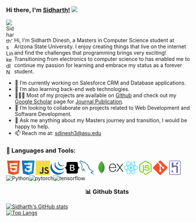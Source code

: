 ### Hi there, I'm [Sidharth!](https://sidharth-dinesh.github.io) <img src="https://media.giphy.com/media/hvRJCLFzcasrR4ia7z/giphy.gif" width="25px">

<a href="https://www.linkedin.com/in/sidharth-dinesh/">
  <img align="left" alt="Sidharth's LinkedIN" width="22px" src="https://cdn.simpleicons.org/linkedin" />
</a>

<br />

<br>

Hi, I'm Sidharth Dinesh, a Masters in Computer Science student at Arizona State University. I enjoy creating things that live on the internet and find the challenges that programming brings very exciting! Transitioning from electronics to computer science to has enabled me to continue my passion for learning and embrace my status as a forever student.

- 🔭 I’m currently working on Salesforce CRM and Database applications.
- 🌱 I’m also learning back-end web technologies.
- 👨🏻‍💻 Most of my projects are available on [Github](https://github.com/Sidharth-Dinesh/list-of-projects) and check out my [Google Scholar](https://scholar.google.com/citations?user=Hk7LZx0AAAAJ&hl=en&oi=ao) page for [Journal Publication](https://onlinelibrary.wiley.com/doi/abs/10.1002/cpe.7556).
- 👯 I’m looking to collaborate on projects related to Web Development and Software Development.
- 💬 Ask me anything about my Masters journey and transition, I would be happy to help.
- 📫 Reach me at: sdinesh3@asu.edu
  <!-- - 📝 Checkout my [Resume](https://drive.google.com/file/d/19SFc43Xw80RIFtBlL3YV_iR_UB-Tz8yU/view?usp=share_link)-->

### 🔨 Languages and Tools:
<!-- <a href="https://pytorch.org/" target="_blank"> <img align="left" src="https://raw.githubusercontent.com/rahul-jha98/github_readme_icons/main/language_and_tools/square/pytorch/pytorch.svg" alt="pytorch" height="42px"/> </a> 
<a href="https://www.tensorflow.org" target="_blank"> <img align="left" src="https://raw.githubusercontent.com/rahul-jha98/github_readme_icons/main/language_and_tools/square/tensorflow/tensorflow.svg" alt="tensorflow" height="42px"/> </a> 
<a href="https://www.python.org" target="_blank"><img align="left" alt="Python" height ="42px" src="https://raw.githubusercontent.com/rahul-jha98/github_readme_icons/main/language_and_tools/square/python/python.svg"></a>
<a href="https://developer.android.com" target="_blank"> <img align="left" alt="Android" height ="42px" src="https://raw.githubusercontent.com/rahul-jha98/github_readme_icons/main/language_and_tools/square/android/android.svg"> </a>
<a href="https://reactjs.org/" target="_blank"> <img align="left" alt="React" height ="42px" src="https://raw.githubusercontent.com/rahul-jha98/github_readme_icons/main/language_and_tools/square/react/react.svg"></a>
<a href="https://nodejs.org" target="_blank"><img align="left" alt="Node.js" height ="42px" src="https://raw.githubusercontent.com/rahul-jha98/github_readme_icons/main/language_and_tools/square/node/node.svg"></a> -->
<!-- <a href="https://git-scm.com/" target="_blank"> <img src="https://raw.githubusercontent.com/rahul-jha98/github_readme_icons/main/language_and_tools/square/git-scm/git-scm.svg" align="left" alt="git" height='42px'/> </a> -->
<img align="left" alt="HTML5" width="40px" src="https://github.com/devicons/devicon/blob/master/icons/html5/html5-original.svg">
<img align="left" alt="CSS3" width="40px" src="https://github.com/devicons/devicon/blob/master/icons/css3/css3-original.svg">
<img align="left" alt="JavaScript" width="40px" src="https://github.com/devicons/devicon/blob/master/icons/javascript/javascript-original.svg">
<img align="left" alt="JQuery" width="40px" src="https://github.com/devicons/devicon/blob/master/icons/jquery/jquery-original.svg">
<img align="left" alt="Bootstrap" width="40px" src="https://github.com/devicons/devicon/blob/master/icons/bootstrap/bootstrap-plain.svg">
<img align="left" alt="MySQL" width="40px" src="https://github.com/devicons/devicon/blob/master/icons/mysql/mysql-original.svg">
<img align="left" alt="MongoDB" width="40px" src="https://github.com/devicons/devicon/blob/master/icons/mongodb/mongodb-original.svg">
<img align="left" alt="Express" width="40px" src="https://github.com/devicons/devicon/blob/master/icons/express/express-original.svg">
<img align="left" alt="React" width="40px" src="https://github.com/devicons/devicon/blob/master/icons/react/react-original.svg">
<img align="left" alt="Node" width="40px" src="https://github.com/devicons/devicon/blob/master/icons/nodejs/nodejs-original.svg">
<img align="left" alt="Git" width="40px" src="https://github.com/devicons/devicon/blob/master/icons/git/git-original.svg">
<img align="left" alt="Heroku" width="40px" src="https://github.com/devicons/devicon/blob/master/icons/heroku/heroku-original.svg">
<a href="https://www.python.org" target="_blank"><img align="left" alt="Python" height ="42px" src="https://raw.githubusercontent.com/rahul-jha98/github_readme_icons/main/language_and_tools/square/python/python.svg"></a>
<a href="https://pytorch.org/" target="_blank"> <img align="left" src="https://raw.githubusercontent.com/rahul-jha98/github_readme_icons/main/language_and_tools/square/pytorch/pytorch.svg" alt="pytorch" height="42px"/> </a> 
<a href="https://www.tensorflow.org" target="_blank"> <img align="left" src="https://raw.githubusercontent.com/rahul-jha98/github_readme_icons/main/language_and_tools/square/tensorflow/tensorflow.svg" alt="tensorflow" height="42px"/> </a> 

<br>
<br>
<br>

### 📊 Github Stats
<a href='https://github.com/Sidharth-Dinesh/github-stats-transparent'>

  [![Sidharth's GitHub stats](https://github-readme-stats.vercel.app/api?username=Sidharth-Dinesh&count_private=true)](https://github.com/Sidharth-Dinesh/github-readme-stats)
  <br> 
  [![Top Langs](https://github-readme-stats.vercel.app/api/top-langs/?username=Sidharth-Dinesh&layout=compact)](https://github.com/Sidharth-Dinesh/github-readme-stats)

</a>

  
